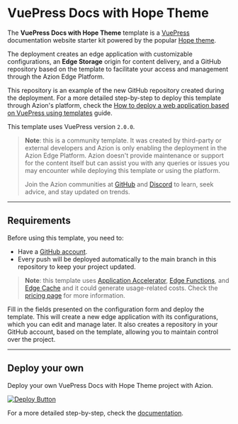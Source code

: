 # VuePress Docs with Hope Theme

The **VuePress Docs with Hope Theme** template is a [VuePress](https://vuepress.vuejs.org/guide/introduction.html) documentation website starter kit powered by the popular [Hope theme](https://theme-hope.vuejs.press/).

The deployment creates an edge application with customizable configurations, an **Edge Storage** origin for content delivery, and a GitHub repository based on the template to facilitate your access and management through the Azion Edge Platform. 

This repository is an example of the new GitHub repository created during the deployment. For a more detailed step-by-step to deploy this template through Azion's platform, check the [How to deploy a web application based on VuePress using templates](https://www.azion.com/en/documentation/products/guides/vuepress-templates-collection/) guide.
 
This template uses VuePress version `2.0.0`.

> **Note**: this is a community template. It was created by third-party or external developers and Azion is only enabling the deployment in the Azion Edge Platform. Azion doesn't provide maintenance or support for the content itself but can assist you with any queries or issues you may encounter while deploying this template or using the platform.
>
> Join the Azion communities at [GitHub](https://github.com/aziontech) and [Discord](https://discord.com/channels/1112754829878624390/1113104727979348008) to learn, seek advice, and stay updated on trends.

---

## Requirements

Before using this template, you need to:

- Have a [GitHub account](https://github.com/signup).
 - Every push will be deployed automatically to the main branch in this repository to keep your project updated.

> **Note**: this template uses [Application Accelerator](https://www.azion.com/en/documentation/products/build/edge-application/application-accelerator/), [Edge Functions](https://www.azion.com/en/documentation/products/build/edge-application/edge-functions/), and [Edge Cache](https://www.azion.com/en/documentation/products/build/edge-application/edge-cache/) and it could generate usage-related costs. Check the [pricing page](https://www.azion.com/en/pricing/) for more information.

Fill in the fields presented on the configuration form and deploy the template. This will create a new edge application with its configurations, which you can edit and manage later. It also creates a repository in your GitHub account, based on the template, allowing you to maintain control over the project.

---

## Deploy your own

Deploy your own VuePress Docs with Hope Theme project with Azion.

[![Deploy Button](https://www.azion.com/button/)](https://console.azion.com/create/azion-community/vuepress-docs-with-hope-theme "Deploy with Azion")

For a more detailed step-by-step, check the [documentation](https://www.azion.com/en/documentation/products/guides/vuepress-templates-collection/).
